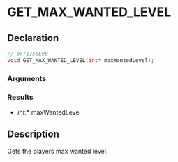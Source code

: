 # GET_MAX_WANTED_LEVEL

## Declaration
```cpp
// 0x71755E9B
void GET_MAX_WANTED_LEVEL(int* maxWantedLevel);
```

### Arguments

### Results
- **int*:** maxWantedLevel

## Description
Gets the players max wanted level.